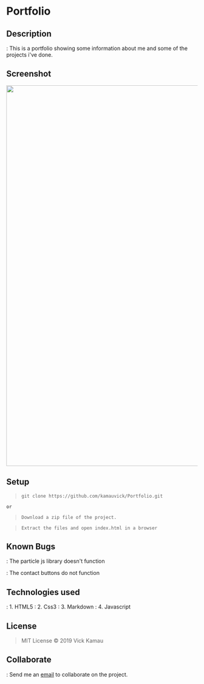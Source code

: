 # Portfolio

## Description
 : This is a portfolio showing some information about me and some of the projects i've done.

## Screenshot
<img src="https://github.com/kamauvick/image/blob/master/shot.png?raw=true" width="1000">

## Setup
> ``git clone https://github.com/kamauvick/Portfolio.git``

``or``

> ``Download a zip file of the project.``

> ``Extract the files and open index.html in a browser``

## Known Bugs
  : The particle js library doesn't function
  
  : The contact buttons do not function

## Technologies used
  : 1. HTML5
  : 2. Css3
  : 3. Markdown
  : 4. Javascript

## License
  > MIT License &copy; 2019 Vick Kamau

## Collaborate
  : Send me an [email](waichigovick@gmail.com) to collaborate on the project.
